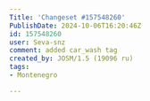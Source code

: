 ```yaml
---
Title: 'Changeset #157548260'
PublishDate: 2024-10-06T16:20:46Z
id: 157548260
user: Seva-snz
comment: added car_wash tag
created_by: JOSM/1.5 (19096 ru)
tags:
- Montenegro

---
```


